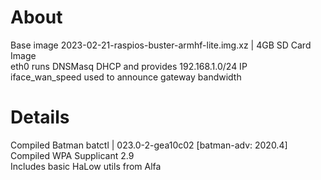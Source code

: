 # About
Base image 2023-02-21-raspios-buster-armhf-lite.img.xz | 4GB SD Card Image <br>
eth0 runs DNSMasq DHCP and provides 192.168.1.0/24 IP <br>
iface_wan_speed used to announce gateway bandwidth <br>

# Details
Compiled Batman batctl | 023.0-2-gea10c02 [batman-adv: 2020.4] <br>
Compiled WPA Supplicant 2.9 <br>
Includes basic HaLow utils from Alfa <br>
